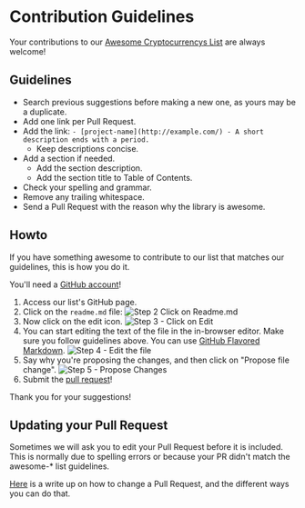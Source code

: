 # Contribution Guidelines

Your contributions to our [Awesome Cryptocurrencys List](readme.md) are always welcome!

## Guidelines

- Search previous suggestions before making a new one, as yours may be a duplicate.
- Add one link per Pull Request.
- Add the link: `- [project-name](http://example.com/) - A short description ends with a period.`
    - Keep descriptions concise.
- Add a section if needed.
    - Add the section description.
    - Add the section title to Table of Contents.
- Check your spelling and grammar.
- Remove any trailing whitespace.
- Send a Pull Request with the reason why the library is awesome.

## Howto

If you have something awesome to contribute to our list that matches our guidelines, this is how you do it.

You'll need a [GitHub account](https://github.com/join)!

1. Access our list's GitHub page.
2. Click on the `readme.md` file: ![Step 2 Click on Readme.md](https://cloud.githubusercontent.com/assets/170270/9402920/53a7e3ea-480c-11e5-9d81-aecf64be55eb.png)
3. Now click on the edit icon. ![Step 3 - Click on Edit](https://cloud.githubusercontent.com/assets/170270/9402927/6506af22-480c-11e5-8c18-7ea823530099.png)
4. You can start editing the text of the file in the in-browser editor. Make sure you follow guidelines above. You can use [GitHub Flavored Markdown](https://help.github.com/articles/github-flavored-markdown/). ![Step 4 - Edit the file](https://cloud.githubusercontent.com/assets/170270/9402932/7301c3a0-480c-11e5-81f5-7e343b71674f.png)
5. Say why you're proposing the changes, and then click on "Propose file change". ![Step 5 - Propose Changes](https://cloud.githubusercontent.com/assets/170270/9402937/7dd0652a-480c-11e5-9138-bd14244593d5.png)
6. Submit the [pull request](https://help.github.com/articles/using-pull-requests/)!

Thank you for your suggestions!

## Updating your Pull Request

Sometimes we will ask you to edit your Pull Request before it is included. This is normally due to spelling errors or because your PR didn't match the awesome-* list guidelines.

[Here](https://github.com/RichardLitt/knowledge/blob/master/github/amending-a-commit-guide.md) is a write up on how to change a Pull Request, and the different ways you can do that.